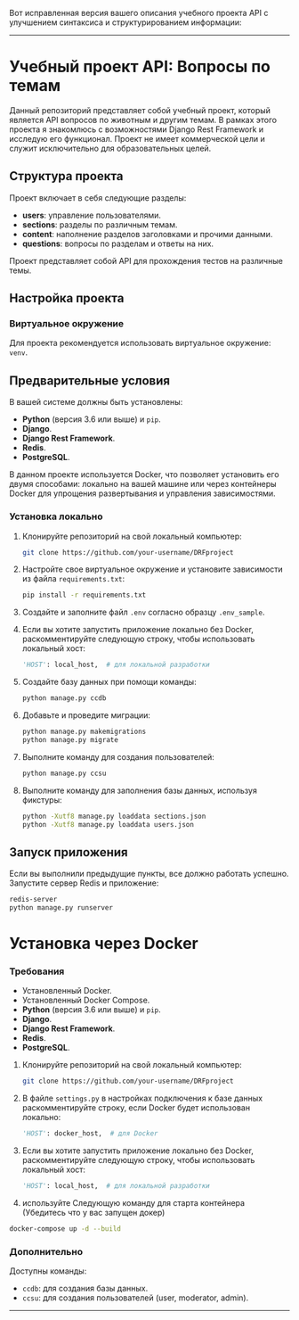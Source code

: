 Вот исправленная версия вашего описания учебного проекта API с улучшением синтаксиса и структурированием информации:

---

# Учебный проект API: Вопросы по темам

Данный репозиторий представляет собой учебный проект, который является API вопросов по животным и другим темам. В рамках этого проекта я знакомлюсь с возможностями Django Rest Framework и исследую его функционал. Проект не имеет коммерческой цели и служит исключительно для образовательных целей.

## Структура проекта

Проект включает в себя следующие разделы:
- **users**: управление пользователями.
- **sections**: разделы по различным темам.
- **content**: наполнение разделов заголовками и прочими данными.
- **questions**: вопросы по разделам и ответы на них.

Проект представляет собой API для прохождения тестов на различные темы.

## Настройка проекта

### Виртуальное окружение

Для проекта рекомендуется использовать виртуальное окружение: `venv`.

## Предварительные условия

В вашей системе должны быть установлены:
- **Python** (версия 3.6 или выше) и `pip`.
- **Django**.
- **Django Rest Framework**.
- **Redis**.
- **PostgreSQL**.

В данном проекте используется Docker, что позволяет установить его двумя способами: локально на вашей машине или через контейнеры Docker для упрощения развертывания и управления зависимостями.

### Установка локально

1. Клонируйте репозиторий на свой локальный компьютер:
   ```bash
   git clone https://github.com/your-username/DRFproject
   ```

2. Настройте свое виртуальное окружение и установите зависимости из файла `requirements.txt`:
   ```bash
   pip install -r requirements.txt
   ```

3. Создайте и заполните файл `.env` согласно образцу `.env_sample`.

4. Если вы хотите запустить приложение локально без Docker, раскомментируйте следующую строку, чтобы использовать локальный хост:
   ```python
   'HOST': local_host,  # для локальной разработки
5. Создайте базу данных при помощи команды:
   ```bash
   python manage.py ccdb
   ```

6. Добавьте и проведите миграции:
   ```bash
   python manage.py makemigrations
   python manage.py migrate
   ```
7. Выполните команду для создания пользователей:
   ```bash
   python manage.py ccsu
   ```

8. Выполните команду для заполнения базы данных, используя фикстуры:
   ```bash
   python -Xutf8 manage.py loaddata sections.json
   python -Xutf8 manage.py loaddata users.json
   ```
## Запуск приложения

Если вы выполнили предыдущие пункты, все должно работать успешно. Запустите сервер Redis и приложение:
```bash
redis-server
python manage.py runserver
```




# Установка через Docker

### Требования

- Установленный Docker.
- Установленный Docker Compose.
- **Python** (версия 3.6 или выше) и `pip`.
- **Django**.
- **Django Rest Framework**.
- **Redis**.
- **PostgreSQL**.

1. Клонируйте репозиторий на свой локальный компьютер:
   ```bash
   git clone https://github.com/your-username/DRFproject
   ```

2. В файле `settings.py` в настройках подключения к базе данных раскомментируйте строку, если Docker будет использован локально:
   ```python
   'HOST': docker_host,  # для Docker
   

3. Если вы хотите запустить приложение локально без Docker, раскомментируйте следующую строку, чтобы использовать локальный хост:
   ```python
   'HOST': local_host,  # для локальной разработки
   
4. используйте Следующую команду для старта контейнера  (Убедитесь что у вас запущен докер)
```bash
docker-compose up -d --build
```




### Дополнительно

Доступны команды:
- `ccdb`: для создания базы данных.
- `ccsu`: для создания пользователей (user, moderator, admin).
---

